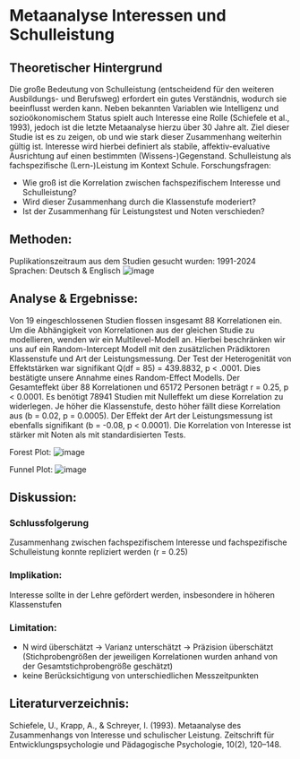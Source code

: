 # Metaanalyse Interessen und Schulleistung
## Theoretischer Hintergrund
Die große Bedeutung von Schulleistung (entscheidend für den weiteren Ausbildungs- und Berufsweg) erfordert ein gutes Verständnis, wodurch sie beeinflusst werden kann. Neben bekannten Variablen wie Intelligenz und sozioökonomischem Status spielt auch Interesse eine Rolle (Schiefele et al., 1993), jedoch ist die letzte Metaanalyse hierzu über 30 Jahre alt. Ziel dieser Studie ist es zu zeigen, ob und wie stark dieser Zusammenhang weiterhin gültig ist. 
Interesse wird hierbei definiert als stabile, affektiv-evaluative Ausrichtung auf einen bestimmten (Wissens-)Gegenstand. 
Schulleistung als fachspezifische (Lern-)Leistung im Kontext Schule.
Forschungsfragen: 
- Wie groß ist die Korrelation zwischen fachspezifischem Interesse und Schulleistung?
- Wird dieser Zusammenhang durch die Klassenstufe moderiert?
- Ist der Zusammenhang für Leistungstest und Noten verschieden?

## Methoden:
Puplikationszeitraum aus dem Studien gesucht wurden: 1991-2024
Sprachen: Deutsch & Englisch
![image](https://github.com/user-attachments/assets/877411df-759a-4fec-a551-089f3a876c1d)


## Analyse & Ergebnisse:
Von 19 eingeschlossenen Studien flossen insgesamt 88 Korrelationen ein. Um die Abhängigkeit von Korrelationen aus der gleichen Studie zu modellieren, wenden wir ein Multilevel-Modell an. Hierbei beschränken wir uns auf ein Random-Intercept Modell mit den zusätzlichen Prädiktoren Klassenstufe und Art der Leistungsmessung.
Der Test der Heterogenität von Effektstärken war signifikant Q(df = 85) = 439.8832, p < .0001. Dies bestätigte unsere Annahme eines Random-Effect Modells.
Der Gesamteffekt über 88 Korrelationen und 65172 Personen beträgt r = 0.25, p < 0.0001. Es benötigt 78941 Studien mit Nulleffekt um diese Korrelation zu widerlegen. Je höher die Klassenstufe, desto höher fällt diese Korrelation aus (b = 0.02, p = 0.0005). Der Effekt der Art der Leistungsmessung ist ebenfalls signifikant (b = -0.08, p < 0.0001). Die Korrelation von Interesse ist stärker mit Noten als mit standardisierten Tests.

Forest Plot: 
![image](https://github.com/user-attachments/assets/5183d507-472b-4221-8469-b2edb7a0c4fe)

Funnel Plot:
![image](https://github.com/user-attachments/assets/f91fd4f7-91e9-4ec7-a03a-a175fa287369)

## Diskussion:
### Schlussfolgerung
Zusammenhang zwischen fachspezifischem Interesse und fachspezifische Schulleistung konnte repliziert werden (r = 0.25)

### Implikation:
Interesse sollte in der Lehre gefördert werden, insbesondere in höheren Klassenstufen

### Limitation:
- N wird überschätzt → Varianz unterschätzt → Präzision überschätzt (Stichprobengrößen der jeweiligen Korrelationen wurden anhand von der Gesamtstichprobengröße geschätzt)
- keine Berücksichtigung von unterschiedlichen Messzeitpunkten

## Literaturverzeichnis:
Schiefele, U., Krapp, A., & Schreyer, I. (1993). Metaanalyse des Zusammenhangs von Interesse und schulischer Leistung. Zeitschrift für Entwicklungspsychologie und Pädagogische Psychologie, 10(2), 120–148.








